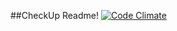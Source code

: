##CheckUp Readme!
[![Code Climate](https://codeclimate.com/github/prurph/checkup.png)](https://codeclimate.com/github/prurph/checkup)
